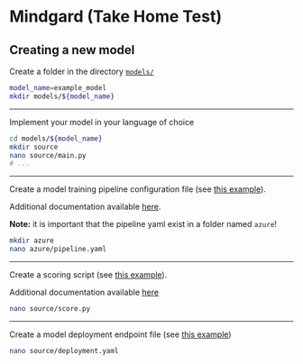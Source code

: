 # Mindgard (Take Home Test)

## Creating a new model

Create a folder in the directory [`models/`](/models/)

```bash
model_name=example_model
mkdir models/${model_name}
```

---

Implement your model in your language of choice

```bash
cd models/${model_name}
mkdir source
nano source/main.py
# ...
```

---

Create a model training pipeline configuration file (see [this example](/models/mnist-cnn/azure/pipeline.yaml)).

Additional documentation available [here](https://learn.microsoft.com/en-us/azure/machine-learning/concept-ml-pipelines?view=azureml-api-2).

**Note:** it is important that the pipeline yaml exist in a folder named `azure`!

```bash
mkdir azure
nano azure/pipeline.yaml
```

---

Create a scoring script (see [this example](/models/mnist-cnn/source/score.py)).

Additional documentation available [here](https://learn.microsoft.com/en-us/azure/machine-learning/how-to-deploy-online-endpoints?view=azureml-api-2&tabs=azure-cli)

```bash
nano source/score.py
```

---

Create a model deployment endpoint file (see [this example](/models/mnist-cnn/azure/deployment.yaml))

```bash
nano source/deployment.yaml
```
